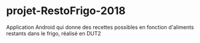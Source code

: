 # projet-RestoFrigo-2018
Application Android qui donne des recettes possibles en fonction d'aliments restants dans le frigo, réalisé en DUT2
